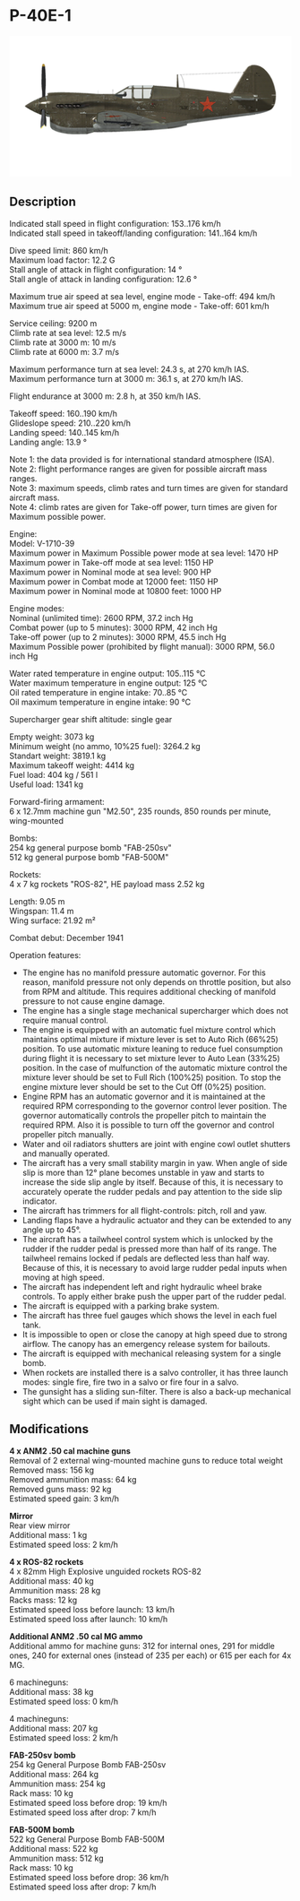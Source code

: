 # P-40E-1

![p40e1](../images/planes/p40e1.png)

## Description

Indicated stall speed in flight configuration: 153..176 km/h  
Indicated stall speed in takeoff/landing configuration: 141..164 km/h  
  
Dive speed limit: 860 km/h  
Maximum load factor: 12.2 G  
Stall angle of attack in flight configuration: 14 °  
Stall angle of attack in landing configuration: 12.6 °  
  
Maximum true air speed at sea level, engine mode - Take-off: 494 km/h  
Maximum true air speed at 5000 m, engine mode - Take-off: 601 km/h  
  
Service ceiling: 9200 m  
Climb rate at sea level: 12.5 m/s  
Climb rate at 3000 m: 10 m/s  
Climb rate at 6000 m: 3.7 m/s  
  
Maximum performance turn at sea level: 24.3 s, at 270 km/h IAS.  
Maximum performance turn at 3000 m: 36.1 s, at 270 km/h IAS.  
  
Flight endurance at 3000 m: 2.8 h, at 350 km/h IAS.  
  
Takeoff speed: 160..190 km/h  
Glideslope speed: 210..220 km/h  
Landing speed: 140..145 km/h  
Landing angle: 13.9 °  
  
Note 1: the data provided is for international standard atmosphere (ISA).  
Note 2: flight performance ranges are given for possible aircraft mass ranges.  
Note 3: maximum speeds, climb rates and turn times are given for standard aircraft mass.  
Note 4: climb rates are given for Take-off power, turn times are given for Maximum possible power.  
  
Engine:  
Model: V-1710-39  
Maximum power in Maximum Possible power mode at sea level: 1470 HP  
Maximum power in Take-off mode at sea level: 1150 HP  
Maximum power in Nominal mode at sea level: 900 HP  
Maximum power in Combat mode at 12000 feet: 1150 HP  
Maximum power in Nominal mode at 10800 feet: 1000 HP  
  
Engine modes:  
Nominal (unlimited time): 2600 RPM, 37.2 inch Hg  
Combat power (up to 5 minutes): 3000 RPM, 42 inch Hg  
Take-off power (up to 2 minutes): 3000 RPM, 45.5 inch Hg  
Maximum Possible power (prohibited by flight manual): 3000 RPM, 56.0 inch Hg  
  
Water rated temperature in engine output: 105..115 °C  
Water maximum temperature in engine output: 125 °C  
Oil rated temperature in engine intake: 70..85 °C  
Oil maximum temperature in engine intake: 90 °C  
  
Supercharger gear shift altitude: single gear  
  
Empty weight: 3073 kg  
Minimum weight (no ammo, 10%25 fuel): 3264.2 kg  
Standart weight: 3819.1 kg  
Maximum takeoff weight: 4414 kg  
Fuel load: 404 kg / 561 l  
Useful load: 1341 kg  
  
Forward-firing armament:  
6 x 12.7mm machine gun "M2.50", 235 rounds, 850 rounds per minute, wing-mounted  
  
Bombs:  
254 kg general purpose bomb "FAB-250sv"  
512 kg general purpose bomb "FAB-500M"  
  
Rockets:  
4 x 7 kg rockets "ROS-82", HE payload mass 2.52 kg  
  
Length: 9.05 m  
Wingspan: 11.4 m  
Wing surface: 21.92 m²  
  
Combat debut: December 1941  
  
Operation features:  
- The engine has no manifold pressure automatic governor. For this reason, manifold pressure not only depends on throttle position, but also from RPM and altitude. This requires additional checking of manifold pressure to not cause engine damage.  
- The engine has a single stage mechanical supercharger which does not require manual control.  
- The engine is equipped with an automatic fuel mixture control which maintains optimal mixture if mixture lever is set to Auto Rich (66%25) position. To use automatic mixture leaning to reduce fuel consumption during flight it is necessary to set mixture lever to Auto Lean (33%25) position. In the case of mulfunction of the automatic mixture control the mixture lever should be set to Full Rich (100%25) position. To stop the engine mixture lever should be set to the Cut Off (0%25) position.  
- Engine RPM has an automatic governor and it is maintained at the required RPM corresponding to the governor control lever position. The governor automatically controls the propeller pitch to maintain the required RPM. Also it is possible to turn off the governor and control propeller pitch manually.  
- Water and oil radiators shutters are joint with engine cowl outlet shutters and manually operated.  
- The aircraft has a very small stability margin in yaw. When angle of side slip is more than 12° plane becomes unstable in yaw and starts to increase the side slip angle by itself. Because of this, it is necessary to accurately operate the rudder pedals and pay attention to the side slip indicator.  
- The aircraft has trimmers for all flight-controls: pitch, roll and yaw.  
- Landing flaps have a hydraulic actuator and they can be extended to any angle up to 45°.  
- The aircraft has a tailwheel control system which is unlocked by the rudder if the rudder pedal is pressed more than half of its range. The tailwheel remains locked if pedals are deflected less than half way. Because of this, it is necessary to avoid large rudder pedal inputs when moving at high speed.  
- The aircraft has independent left and right hydraulic wheel brake controls. To apply either brake push the upper part of the rudder pedal.  
- The aircraft is equipped with a parking brake system.  
- The aircraft has three fuel gauges which shows the level in each fuel tank.  
- It is impossible to open or close the canopy at high speed due to strong airflow. The canopy has an emergency release system for bailouts.  
- The aircraft is equipped with mechanical releasing system for a single bomb.  
- When rockets are installed there is a salvo controller, it has three launch modes: single fire, fire two in a salvo or fire four in a salvo.  
- The gunsight has a sliding sun-filter. There is also a back-up mechanical sight which can be used if main sight is damaged.

## Modifications

**4 x ANM2 .50 cal machine guns**  
Removal of 2 external wing-mounted machine guns to reduce total weight  
Removed mass: 156 kg  
Removed ammunition mass: 64 kg  
Removed guns mass: 92 kg  
Estimated speed gain: 3 km/h

**Mirror**  
Rear view mirror  
Additional mass: 1 kg  
Estimated speed loss: 2 km/h

**4 x ROS-82 rockets**  
4 x 82mm High Explosive unguided rockets ROS-82  
Additional mass: 40 kg  
Ammunition mass: 28 kg  
Racks mass: 12 kg  
Estimated speed loss before launch: 13 km/h  
Estimated speed loss after launch: 10 km/h

**Additional ANM2 .50 cal MG ammo**  
Additional ammo for machine guns: 312 for internal ones, 291 for middle ones, 240 for external ones (instead of 235 per each) or 615 per each for 4x MG.  
  
6 machineguns:  
Additional mass: 38 kg  
Estimated speed loss: 0 km/h  
  
4 machineguns:  
Additional mass: 207 kg  
Estimated speed loss: 2 km/h

**FAB-250sv bomb**  
254 kg General Purpose Bomb FAB-250sv  
Additional mass: 264 kg  
Ammunition mass: 254 kg  
Rack mass: 10 kg  
Estimated speed loss before drop: 19 km/h  
Estimated speed loss after drop: 7 km/h

**FAB-500M bomb**  
522 kg General Purpose Bomb FAB-500M  
Additional mass: 522 kg  
Ammunition mass: 512 kg  
Rack mass: 10 kg  
Estimated speed loss before drop: 36 km/h  
Estimated speed loss after drop: 7 km/h
